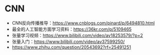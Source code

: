 # CNN
- CNN反向传播推导：https://www.cnblogs.com/pinard/p/6494810.html
- 最全的人工智能方面学习资料：https://36kr.com/p/5109465
- 张量学习视频：https://www.bilibili.com/video/av18253579/?p=2
- 张量入门：https://www.bilibili.com/video/av37599250/
- https://www.zhihu.com/question/20543692?rf=25491251
